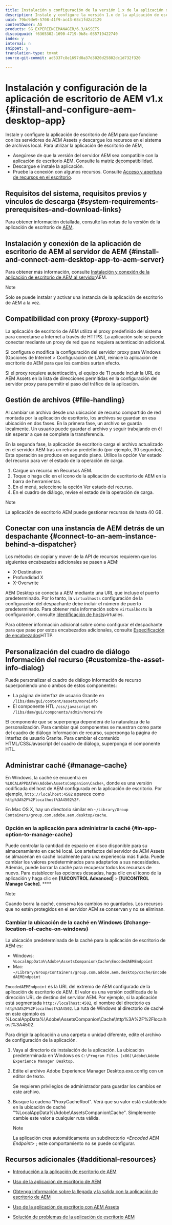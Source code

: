 ```yaml
---
title: Instalación y configuración de la versión 1.x de la aplicación de escritorio de AEM
description: Instale y configure la versión 1.x de la aplicación de escritorio de AEM para que funcione con los servidores de AEM Assets y asigne los recursos que desea montar como unidad en el escritorio.
uuid: 79bc9de9-5708-41f9-ac43-68c1fd2a2129
contentOwner: AG
products: SG_EXPERIENCEMANAGER/6.3/ASSETS
discoiquuid: f6365302-1690-4719-9b8c-035719422740
index: y
internal: n
snippet: y
translation-type: tm+mt
source-git-commit: ad5337c8e1697d0a37d3020d25802dc1d732f320

---
```



# Instalación y configuración de la aplicación de escritorio de AEM v1.x {#install-and-configure-aem-desktop-app}

Instale y configure la aplicación de escritorio de AEM para que funcione con los servidores de AEM Assets y descargue los recursos en el sistema de archivos local. Para utilizar la aplicación de escritorio de AEM,

* Asegúrese de que la versión del servidor AEM sea compatible con la aplicación de escritorio AEM. Consulte la matriz [de](release-notes-of-v1.md#compatibilitymatrix)compatibilidad.
* Descargue e instale la aplicación.
* Pruebe la conexión con algunos recursos. Consulte [Acceso y apertura de recursos en el escritorio](use-app-v1.md#openondesktop).

## Requisitos del sistema, requisitos previos y vínculos de descarga {#system-requirements-prerequisites-and-download-links}

Para obtener información detallada, consulte las notas de la versión de la aplicación de escritorio de [AEM](release-notes-of-v1.md).

## Instalación y conexión de la aplicación de escritorio de AEM al servidor de AEM {#install-and-connect-aem-desktop-app-to-aem-server}

Para obtener más información, consulte [Instalación y conexión de la aplicación de escritorio de AEM al servidor](use-app-v1.md#installandconnect)AEM.

>[!NOTE]
>
>Solo se puede instalar y activar una instancia de la aplicación de escritorio de AEM a la vez.

## Compatibilidad con proxy {#proxy-support}

La aplicación de escritorio de AEM utiliza el proxy predefinido del sistema para conectarse a Internet a través de HTTPS. La aplicación solo se puede conectar mediante un proxy de red que no requiera autenticación adicional.

Si configura o modifica la configuración del servidor proxy para Windows (Opciones de Internet &gt; Configuración de LAN), reinicie la aplicación de escritorio de AEM para que los cambios surtan efecto.

Si el proxy requiere autenticación, el equipo de TI puede incluir la URL de AEM Assets en la lista de direcciones permitidas en la configuración del servidor proxy para permitir el paso del tráfico de la aplicación.

## Gestión de archivos {#file-handling}

Al cambiar un archivo desde una ubicación de recurso compartido de red montada por la aplicación de escritorio, los archivos se guardan en esa ubicación en dos fases. En la primera fase, un archivo se guarda localmente. Un usuario puede guardar el archivo y seguir trabajando en él sin esperar a que se complete la transferencia.

En la segunda fase, la aplicación de escritorio carga el archivo actualizado en el servidor AEM tras un retraso predefinido (por ejemplo, 30 segundos). Esta operación se produce en segundo plano. Utilice la opción Ver estado del recurso para ver el estado de la operación de carga.

1. Cargue un recurso en Recursos AEM.
1. Toque o haga clic en el icono de la aplicación de escritorio de AEM en la barra de herramientas.
1. En el menú, seleccione la opción Ver estado del recurso.
1. En el cuadro de diálogo, revise el estado de la operación de carga.

>[!NOTE]
>
>La aplicación de escritorio AEM puede gestionar recursos de hasta 40 GB.

## Conectar con una instancia de AEM detrás de un despachante {#connect-to-an-aem-instance-behind-a-dispatcher}

Los métodos de copiar y mover de la API de recursos requieren que los siguientes encabezados adicionales se pasen a AEM:

* X-Destination
* Profundidad X
* X-Overwrite

AEM Desktop se conecta a AEM mediante una URL que incluye el puerto predeterminado. Por lo tanto, la `virtualhosts` configuración de la configuración del despachante debe incluir el número de puerto predeterminado. Para obtener más información sobre `virtualhosts` la configuración, consulte [Identificación de hosts](https://docs.adobe.com/content/help/en/experience-manager-dispatcher/using/configuring/dispatcher-configuration.html#identifying-virtual-hosts-virtualhosts)virtuales.

Para obtener información adicional sobre cómo configurar el despachante para que pase por estos encabezados adicionales, consulte [Especificación de encabezados](https://docs.adobe.com/content/help/en/experience-manager-dispatcher/using/configuring/dispatcher-configuration.html#specifying-the-http-headers-to-pass-through-clientheaders)HTTP.

## Personalización del cuadro de diálogo Información del recurso {#customize-the-asset-info-dialog}

Puede personalizar el cuadro de diálogo Información de recurso superponiendo uno o ambos de estos componentes:

* La página de interfaz de usuario Granite en `/libs/dam/gui/content/assets/moreinfo`
* El componente HTL `/css/javascript` en `/libs/dam/gui/components/admin/moreinfo`

El componente que se superponga dependerá de la naturaleza de la personalización. Para cambiar qué componentes se muestran como parte del cuadro de diálogo Información de recurso, superponga la página de interfaz de usuario Granite. Para cambiar el contenido HTML/CSS/Javascript del cuadro de diálogo, superponga el componente HTL.

## Administrar caché {#manage-cache}

En Windows, la caché se encuentra en `%LOCALAPPDATA%\Adobe\AssetsCompanion\Cache\`, donde es una versión codificada del host de AEM configurada en la aplicación de escritorio. Por ejemplo, `http://localhost:4502` aparece como `http%3A%2F%2Flocalhost%3A4502%2F`.

En Mac OS X, hay un directorio similar en `~/Library/Group Containers/group.com.adobe.aem.desktop/cache`.

### Opción en la aplicación para administrar la caché {#in-app-option-to-manage-cache}

Puede controlar la cantidad de espacio en disco disponible para su almacenamiento en caché local. Los artefactos del servidor de AEM Assets se almacenan en caché localmente para una experiencia más fluida. Puede cambiar los valores predeterminados para adaptarlos a sus necesidades. Además, puede borrar la caché para recuperar todos los recursos de nuevo. Para establecer las opciones deseadas, haga clic en el icono de la aplicación y haga clic en **[!UICONTROL Advanced]** &gt; **[!UICONTROL Manage Cache]**. ****

>[!NOTE]
>
>Cuando borra la caché, conserva los cambios no guardados. Los recursos que no estén protegidos en el servidor AEM se conservan y no se eliminan.

### Cambiar la ubicación de la caché en Windows {#change-location-of-cache-on-windows}

La ubicación predeterminada de la caché para la aplicación de escritorio de AEM es:

* Windows: `%LocalAppData%\Adobe\AssetsCompanion\Cache\EncodedAEMEndpoint`
* Mac: `~/Library/Group/Containers/group.com.adobe.aem.desktop/cache/EncodedAEMEndpoint`

`EncodedAEMEndpoint` es la URL del extremo de AEM configurado de la aplicación de escritorio de AEM. El valor es una versión codificada de la dirección URL de destino del servidor AEM. Por ejemplo, si la aplicación está segmentada `http://localhost:4502`, el nombre del directorio es `http%3A%2F%2Flocalhost%3A4502`. La ruta de Windows al directorio de caché en este ejemplo es %LocalAppData%\Adobe\AssetsCompanion\Cache\http%3A%2F%2Flocalhost%3A4502.

Para dirigir la aplicación a una carpeta o unidad diferente, edite el archivo de configuración de la aplicación.

1. Vaya al directorio de instalación de la aplicación. La ubicación predeterminada en Windows es `C:\Program Files (x86)\Adobe\Adobe Experience Manager Desktop`.
1. Edite el archivo Adobe Experience Manager Desktop.exe.config con un editor de texto.

   Se requieren privilegios de administrador para guardar los cambios en este archivo.

1. Busque la cadena "ProxyCacheRoot". Verá que su valor está establecido en la ubicación de caché "%LocalAppData%\Adobe\AssetsCompanion\Cache". Simplemente cambie este valor a cualquier ruta válida.

   >[!NOTE]
   >
   >La aplicación crea automáticamente un subdirectorio *&lt;Encoded AEM Endpoint&gt;* ; este comportamiento no se puede configurar.

## Recursos adicionales {#additional-resources}

* [Introducción a la aplicación de escritorio de AEM](https://helpx.adobe.com/experience-manager/kt/eseminars/ccoo-aem-desktop-app.html)
* [Uso de la aplicación de escritorio de AEM](use-app-v1.md)

* [Obtenga información sobre la llegada y la salida con la aplicación de escritorio de AEM](https://helpx.adobe.com/experience-manager/kt/assets/using/checkin-checkout-technical-video-understand.html)
* [Uso de la aplicación de escritorio con AEM Assets](https://helpx.adobe.com/experience-manager/kt/assets/using/checkin-checkout-technical-video-understand.html)
* [Solución de problemas de la aplicación de escritorio AEM](troubleshoot-app-v1.md)